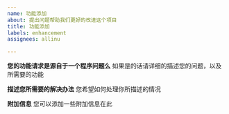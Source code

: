 ```yaml
---
name: 功能添加
about: 提出问题帮助我们更好的改进这个项目
title: 功能添加
labels: enhancement
assignees: allinu

---
```


**您的功能请求是源自于一个程序问题么**
如果是的话请详细的描述您的问题，以及所需要的功能

**描述您所需要的解决办法**
您希望如何处理你所描述的情况


**附加信息**
您可以添加一些附加信息在此

